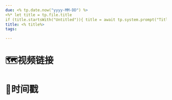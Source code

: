 ```yaml
---
due: <% tp.date.now("yyyy-MM-DD") %> 
<%* let title = tp.file.title 
if (title.startsWith("Untitled")){ title = await tp.system.prompt("Title"); await tp.file.rename(title); } %>
title: <% title%>
tags:

---
```

# 🗺️视频链接


# 🍉时间戳